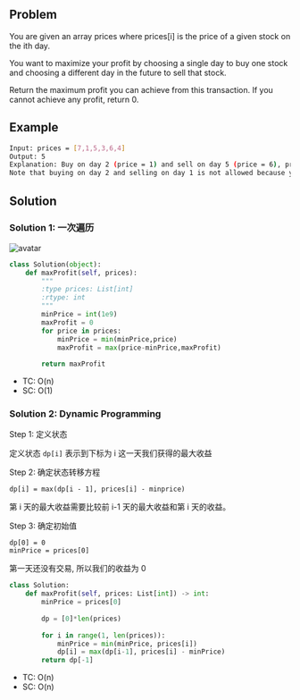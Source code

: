 ## Problem
You are given an array prices where prices[i] is the price of a given stock on the ith day.

You want to maximize your profit by choosing a single day to buy one stock and choosing a different day in the future to sell that stock.

Return the maximum profit you can achieve from this transaction. If you cannot achieve any profit, return 0.

## Example
```bash
Input: prices = [7,1,5,3,6,4]
Output: 5
Explanation: Buy on day 2 (price = 1) and sell on day 5 (price = 6), profit = 6-1 = 5.
Note that buying on day 2 and selling on day 1 is not allowed because you must buy before you sell.
```

## Solution
### Solution 1: 一次遍历
![avatar](https://pic.leetcode-cn.com/4eaadab491f2bf88639d66c9d51bb0115e694ae08d637841ac18172b631cb21f-0121.gif)
```python
class Solution(object):
    def maxProfit(self, prices):
        """
        :type prices: List[int]
        :rtype: int
        """
        minPrice = int(1e9)
        maxProfit = 0
        for price in prices:
            minPrice = min(minPrice,price)
            maxProfit = max(price-minPrice,maxProfit)
            
        return maxProfit
```
- TC: O(n)
- SC: O(1)

### Solution 2: Dynamic Programming

Step 1: 定义状态

定义状态 `dp[i]` 表示到下标为 i 这一天我们获得的最大收益

Step 2: 确定状态转移方程
```
dp[i] = max(dp[i - 1], prices[i] - minprice)
```
第 i 天的最大收益需要比较前 i-1 天的最大收益和第 i 天的收益。

Step 3: 确定初始值
```
dp[0] = 0 
minPrice = prices[0]
```
第一天还没有交易, 所以我们的收益为 0


```python
class Solution:
    def maxProfit(self, prices: List[int]) -> int:
        minPrice = prices[0]
        
        dp = [0]*len(prices)
        
        for i in range(1, len(prices)):
            minPrice = min(minPrice, prices[i])
            dp[i] = max(dp[i-1], prices[i] - minPrice)
        return dp[-1]
```

- TC: O(n)
- SC: O(n)